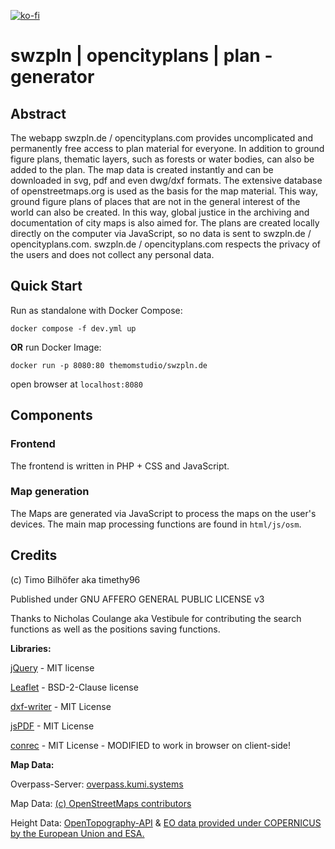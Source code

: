 [![ko-fi](https://ko-fi.com/img/githubbutton_sm.svg)](https://ko-fi.com/S6S3EEUDS)

# swzpln | opencityplans | plan - generator

## Abstract

The webapp swzpln.de / opencityplans.com provides uncomplicated and permanently free access to plan material for everyone. In addition to ground figure plans, thematic layers, such as forests or water bodies, can also be added to the plan. The map data is created instantly and can be downloaded in svg, pdf and even dwg/dxf formats.
The extensive database of openstreetmaps.org is used as the basis for the map material. This way, ground figure plans of places that are not in the general interest of the world can also be created. In this way, global justice in the archiving and documentation of city maps is also aimed for. The plans are created locally directly on the computer via JavaScript, so no data is sent to swzpln.de / opencityplans.com. swzpln.de / opencityplans.com respects the privacy of the users and does not collect any personal data.

## Quick Start

Run as standalone with Docker Compose:

`docker compose -f dev.yml up`

**OR** run Docker Image:

`docker run -p 8080:80 themomstudio/swzpln.de`

open browser at `localhost:8080`

## Components

### Frontend

The frontend is written in PHP + CSS and JavaScript.

### Map generation

The Maps are generated via JavaScript to process the maps on the user's devices. The main map processing functions are found in `html/js/osm`.

## Credits

(c) Timo Bilhöfer aka timethy96

Published under GNU AFFERO GENERAL PUBLIC LICENSE v3

Thanks to Nicholas Coulange aka Vestibule for contributing the search functions as well as the positions saving functions.

**Libraries:**

[jQuery](https://github.com/jquery/jquery) - MIT license

[Leaflet](https://github.com/Leaflet/Leaflet) - BSD-2-Clause license

[dxf-writer](https://github.com/ognjen-petrovic/js-dxf) - MIT License

[jsPDF](https://github.com/parallax/jsPDF) - MIT License

[conrec](https://github.com/mljs/conrec/) - MIT License - MODIFIED to work in browser on client-side!



**Map Data:**

Overpass-Server: [overpass.kumi.systems](https://overpass.kumi.systems/)

Map Data: [(c) OpenStreetMaps contributors](https://www.openstreetmap.org/copyright)

Height Data: [OpenTopography-API](https://opentopography.org) & [EO data provided under COPERNICUS by the European Union and ESA.](https://spacedata.copernicus.eu/en/web/guest/collections/copernicus-digital-elevation-model)